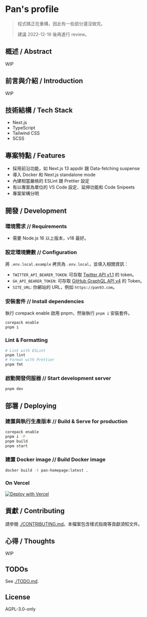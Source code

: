 # Pan's profile

<!-- LTeX: language=zh-TW -->

> 程式碼正在重構，因此有一些部分還沒做完。
>
> 建議 2022-12-16 後再進行 review。

## 概述 / Abstract

WIP

## 前言與介紹 / Introduction

WIP

## 技術結構 / Tech Stack

- Next.js
- TypeScript
- Tailwind CSS
- SCSS

## 專案特點 / Features

- 採用前沿功能，如 Next.js 13 appdir 跟 Data-fetching suspense
- 導入 Docker 和 Next.js standalone mode
- 內建相當嚴格的 ESLint 跟 Prettier 設定
- 有以專案為單位的 VS Code 設定、延伸功能和 Code Snipeets
- 專案架構分明

## 開發 / Development

### 環境需求 // Requirements

- 需要 Node.js 16 以上版本，v18 最好。

### 設定環境變數 // Configuration

將 `.env.local.example` 拷貝為 `.env.local`，並填入相關資訊：

- `TWITTER_API_BEARER_TOKEN`: 可存取 [Twitter API v1.1](https://developer.twitter.com/en/docs/twitter-api/getting-started/getting-access-to-the-twitter-api) 的 token。
- `GH_API_BEARER_TOKEN`: 可存取 [GitHub GraphQL API v4](https://docs.github.com/en/rest/guides/getting-started-with-the-rest-api?apiVersion=2022-11-28) 的 Token。
- `SITE_URL`: 你網站的 URL，例如 `https://pan93.com`。

### 安裝套件 // Install dependencies

執行 corepack enable 啟用 pnpm，然後執行 `pnpm i` 安裝套件。

```bash
corepack enable
pnpm i
```

### Lint & Formatting

```bash
# Lint with ESLint
pnpm lint
# Format with Prettier
pnpm fmt
```

### 啟動開發伺服器 // Start development server

```bash
pnpm dev
```

## 部署 / Deploying

### 建置與執行生產版本 // Build & Serve for production

```bash
corepack enable
pnpm i -P
pnpm build
pnpm start
```

### 建置 Docker image // Build Docker image

```bash
docker build -t pan-homepage:latest .
```

### On Vercel

[![Deploy with Vercel](https://vercel.com/button)](https://vercel.com/new/clone?repository-url=https%3A%2F%2Fgithub.com%2Fpan93412%2Fhomepage&env=TWITTER_API_BEARER_TOKEN,GH_API_BEARER_TOKEN)

## 貢獻 / Contributing

請參閱 [./CONTRIBUTING.md](./CONTRIBUTING.md)。本檔案包含樣式指南等貢獻須知文件。

## 心得 / Thoughts

WIP

## TODOs

See [./TODO.md](./TODO.md).

## License

AGPL-3.0-only
